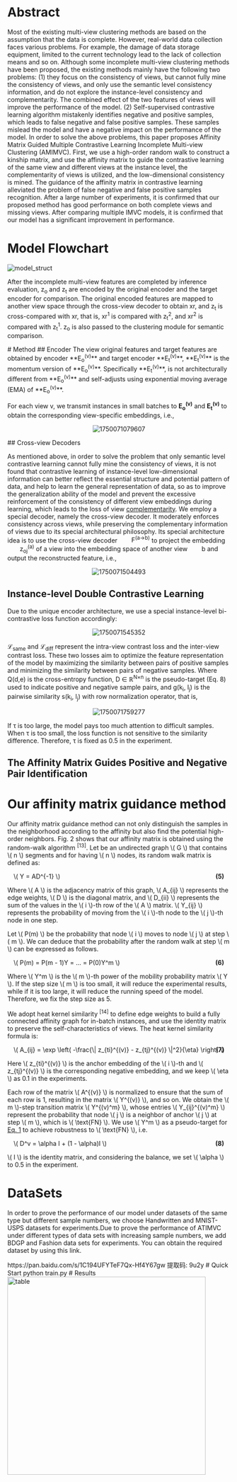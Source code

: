 # Abstract
Most of the existing multi-view clustering methods are based on the assumption that the data is complete. However, real-world data collection faces various problems. For example, the damage of data storage equipment, limited to the current technology lead to the lack of collection means and so on. Although some incomplete multi-view clustering methods have been proposed, the existing methods mainly have the following two problems: (1) they focus on the consistency of views, but cannot fully mine the consistency of views, and only use the semantic level consistency information, and do not explore the instance-level consistency and complementarity. The combined effect of the two features of views will improve the performance of the model. (2) Self-supervised contrastive learning algorithm mistakenly identifies negative and positive samples, which leads to false negative and false positive samples. These samples mislead the model and have a negative impact on the performance of the model. In order to solve the above problems, this paper proposes Affinity Matrix Guided Multiple Contrastive Learning Incomplete Multi-view Clustering (AMIMVC). First, we use a high-order random walk to construct a kinship matrix, and use the affinity matrix to guide the contrastive learning of the same view and different views at the instance level, the complementarity of views is utilized, and the low-dimensional consistency is mined. The guidance of the affinity matrix in contrastive learning alleviated the problem of false negative and false positive samples recognition. After a large number of experiments, it is confirmed that our proposed method has good performance on both complete views and missing views. After comparing multiple IMVC models, it is confirmed that our model has a significant improvement in performance.
# Model Flowchart
![model_struct](https://github.com/user-attachments/assets/49d9e7ad-6560-4c6a-865a-987339933c4e)

<p>After the incomplete multi-view features are completed by inference evaluation, z<sub>o</sub> and z<sub>t</sub> are encoded by the original encoder and the target encoder for comparison. The original encoded features are mapped to another view space through the cross-view decoder to obtain xr, and z<sub>t</sub> is cross-compared with xr, that is, xr<sup>1</sup> is compared with z<sub>t</sub><sup>2</sup>, and xr<sup>2</sup> is compared with z<sub>t</sub><sup>1</sup>. z<sub>o</sub> is also passed to the clustering module for semantic comparison.</p>
# Method
## Encoder
The view original features and target features are obtained by encoder **E<sub>o</sub><sup>(v)</sup>** and target encoder **E<sub>t</sub><sup>(v)</sup>**, **E<sub>t</sub><sup>(v)</sup>** is the momentum version of **E<sub>o</sub><sup>(v)</sup>**. Specifically **E<sub>t</sub><sup>(v)</sup>**, is not architecturally different from **E<sub>o</sub><sup>(v)</sup>** and self-adjusts using exponential moving average (EMA) of **E<sub>o</sub><sup>(v)</sup>**.

For each view v, we transmit instances in small batches to **E<sub>o</sub><sup>(v)</sup>** and **E<sub>t</sub><sup>(v)</sup>** to obtain the corresponding view-specific embeddings, i.e.,
<div align='center'>
  
![1750071079607](https://github.com/user-attachments/assets/d8d41d3b-5128-4268-b5f2-663dabd7baf8)
</div>
## Cross-view Decoders
<p>As mentioned above, in order to solve the problem that only semantic level contrastive learning cannot fully mine the consistency of views, it is not found that contrastive learning of instance-level low-dimensional information can better reflect the essential structure and potential pattern of data, and help to learn the general representation of data, so as to improve the generalization ability of the model and prevent the excessive reinforcement of the consistency of different view embeddings during learning, which leads to the loss of view <a href="#ref12" title="文献引用">complementarity</a>. We employ a special decoder, namely the cross-view decoder. It moderately enforces consistency across views, while preserving the complementary information of views due to its special architectural philosophy. Its special architecture idea is to use the cross-view decoder <span class="formula">F<sup>(a→b)</sup></span> to project the embedding <span class="formula">z<sub>oj</sub><sup>(a)</sup></span> of a view into the embedding space of another view <span class="formula">b</span> and output the reconstructed feature, i.e.,</p>
<div align='center'>

![1750071504493](https://github.com/user-attachments/assets/4a1bb796-c278-4bba-88f5-147cebe65fec)
</div>

## Instance-level Double Contrastive Learning
<p>
  Due to the unique encoder architecture, we use a special instance-level bi-contrastive loss function accordingly:
</p>
<div align='center'>
  
![1750071545352](https://github.com/user-attachments/assets/7a506f83-83a8-4523-bb41-1034368bd303)
</div>

<p>
  ℒ<sub>same</sub> and ℒ<sub>diff</sub> represent the intra-view contrast loss and the inter-view contrast loss. 
  These two losses aim to optimize the feature representation of the model by maximizing the similarity between pairs of positive samples 
  and minimizing the similarity between pairs of negative samples. 
  Where Q(d,e) is the cross-entropy function, 
  D ∈ ℝ<sup>N×n</sup> is the pseudo-target (Eq. 8) used to indicate positive and negative sample pairs, 
  and g(k<sub>i</sub>, l<sub>j</sub>) is the pairwise similarity s(k<sub>i</sub>, l<sub>j</sub>) with row normalization operator, that is,
</p>
<div align='center'>
  
![1750071759277](https://github.com/user-attachments/assets/a46a5b02-53d2-481f-b79e-f36be5cae225)
</div>
  If τ is too large, the model pays too much attention to difficult samples. 
  When τ is too small, the loss function is not sensitive to the similarity difference. 
  Therefore, τ is fixed as 0.5 in the experiment.
</p>


## The Affinity Matrix Guides Positive and Negative Pair Identification
<h1>Our affinity matrix guidance method</h1>
<p>
  Our affinity matrix guidance method can not only distinguish the samples in the neighborhood according to the affinity but also find the potential high-order neighbors. Fig. 2 shows that our affinity matrix is obtained using the random-walk algorithm <sup>[13]</sup>. Let be an undirected graph \( G \) that contains \( n \) segments and for having \( n \) nodes, its random walk matrix is defined as:
</p>
<!-- 公式 (5) 位置，后续可替换为图片，这里先模拟显示 -->
<p class="formula">
  \( Y = AD^{-1} \)
  <span class="equation-tag">(5)</span>
</p>
<p>
  Where \( A \) is the adjacency matrix of this graph, \( A_{ij} \) represents the edge weights, \( D \) is the diagonal matrix, and \( D_{ii} \) represents the sum of the values in the \( i \)-th row of the \( A \) matrix. \( Y_{ij} \) represents the probability of moving from the \( i \)-th node to the \( j \)-th node in one step.
</p>
<p>
  Let \( P(m) \) be the probability that node \( i \) moves to node \( j \) at step \( m \). We can deduce that the probability after the random walk at step \( m \) can be expressed as follows.
</p>
<p class="formula">
  \( P(m) = P(m - 1)Y = ... = P(0)Y^m \)
  <span class="equation-tag">(6)</span>
</p>
<p>
  Where \( Y^m \) is the \( m \)-th power of the mobility probability matrix \( Y \). If the step size \( m \) is too small, it will reduce the experimental results, while if it is too large, it will reduce the running speed of the model. Therefore, we fix the step size as 5.
</p>
<p>
  We adopt heat kernel similarity <sup>[14]</sup> to define edge weights to build a fully connected affinity graph for in-batch instances, and use the identity matrix to preserve the self-characteristics of views. The heat kernel similarity formula is:
</p>
<p class="formula">
  \( A_{ij} = \exp \left( -\frac{\| z_{ti}^{(v)} - z_{tj}^{(v)} \|^2}{\eta} \right) \)
  <span class="equation-tag">(7)</span>
</p>
<p>
  Here \( z_{ti}^{(v)} \) is the anchor embedding of the \( i \)-th and \( z_{tj}^{(v)} \) is the corresponding negative embedding, and we keep \( \eta \) as 0.1 in the experiments.
</p>
<p>
  Each row of the matrix \( A^{(v)} \) is normalized to ensure that the sum of each row is 1, resulting in the matrix \( Y^{(v)} \), and so on. We obtain the \( m \)-step transition matrix \( Y^{(v)^m} \), whose entries \( Y_{ij}^{(v)^m} \) represent the probability that node \( j \) is a neighbor of anchor \( j \) at step \( m \), which is \( \text{FN} \). We use \( Y^m \) as a pseudo-target for <u>Eq. 1</u> to achieve robustness to \( \text{FN} \), i.e.
</p>
<p class="formula">
  \( D^v = \alpha I + (1 - \alpha)I \)
  <span class="equation-tag">(8)</span>
</p>
<p>
  \( I \) is the identity matrix, and considering the balance, we set \( \alpha \) to 0.5 in the experiment.
</p>

<style>
.formula {
  position: relative;
  padding-left: 2em;
  text-indent: -1em;
  margin: 0.8em 0;
}
.equation-tag {
  position: absolute;
  right: 1em;
  font-weight: bold;
}
sup {
  vertical-align: super;
  font-size: smaller;
}
u {
  text-decoration: underline;
}
</style>
# DataSets
<p>In order to prove the performance of our model under datasets of the same type but different sample numbers, we choose Handwritten and MNIST-USPS datasets for experiments.Due to prove the performance of ATIMVC under different types of data sets with increasing sample numbers, we add BDGP and Fashion data sets for experiments.
You can obtain the required dataset by using this link.</p>
https://pan.baidu.com/s/1C194UFYTeF7Qx-Hf4Y67gw 提取码: 9u2y
# Quick Start
python train.py
# Results
<img width="448" alt="table" src="https://github.com/user-attachments/assets/52cd327f-4c2e-44c4-9aa6-52a4ca649707" />
